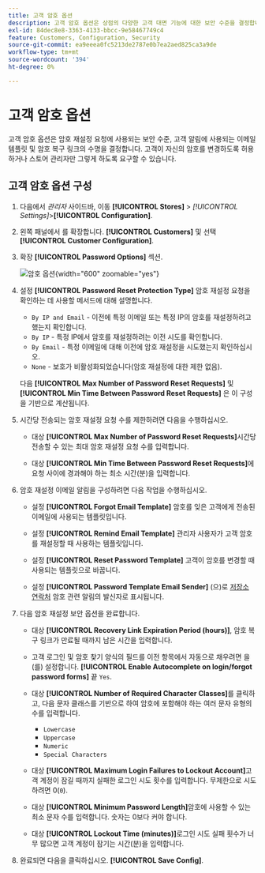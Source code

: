 ```yaml
---
title: 고객 암호 옵션
description: 고객 암호 옵션은 상점의 다양한 고객 대면 기능에 대한 보안 수준을 결정합니다.
exl-id: 84dec8e8-3363-4133-bbcc-9e58467749c4
feature: Customers, Configuration, Security
source-git-commit: ea9eeea0fc5213de2787e0b7ea2aed825ca3a9de
workflow-type: tm+mt
source-wordcount: '394'
ht-degree: 0%

---
```


# 고객 암호 옵션

고객 암호 옵션은 암호 재설정 요청에 사용되는 보안 수준, 고객 알림에 사용되는 이메일 템플릿 및 암호 복구 링크의 수명을 결정합니다. 고객이 자신의 암호를 변경하도록 허용하거나 스토어 관리자만 그렇게 하도록 요구할 수 있습니다.

## 고객 암호 옵션 구성

1. 다음에서 _관리자_ 사이드바, 이동 **[!UICONTROL Stores]** > _[!UICONTROL Settings]_>**[!UICONTROL Configuration]**.

1. 왼쪽 패널에서 를 확장합니다. **[!UICONTROL Customers]** 및 선택 **[!UICONTROL Customer Configuration]**.

1. 확장 **[!UICONTROL Password Options]** 섹션.

   ![암호 옵션](../configuration-reference/customers/assets/customer-configuration-password-options.png){width="600" zoomable="yes"}

1. 설정 **[!UICONTROL Password Reset Protection Type]** 암호 재설정 요청을 확인하는 데 사용할 메서드에 대해 설명합니다.

   - `By IP and Email` - 이전에 특정 이메일 또는 특정 IP의 암호를 재설정하려고 했는지 확인합니다.
   - `By IP` - 특정 IP에서 암호를 재설정하려는 이전 시도를 확인합니다.
   - `By Email` - 특정 이메일에 대해 이전에 암호 재설정을 시도했는지 확인하십시오.
   - `None` - 보호가 비활성화되었습니다(암호 재설정에 대한 제한 없음).

   다음 **[!UICONTROL Max Number of Password Reset Requests]** 및 **[!UICONTROL Min Time Between Password Reset Requests]** 은 이 구성을 기반으로 계산됩니다.

1. 시간당 전송되는 암호 재설정 요청 수를 제한하려면 다음을 수행하십시오.

   - 대상 **[!UICONTROL Max Number of Password Reset Requests]**&#x200B;시간당 전송할 수 있는 최대 암호 재설정 요청 수를 입력합니다.

   - 대상 **[!UICONTROL Min Time Between Password Reset Requests]**&#x200B;에 요청 사이에 경과해야 하는 최소 시간(분)을 입력합니다.

1. 암호 재설정 이메일 알림을 구성하려면 다음 작업을 수행하십시오.

   - 설정 **[!UICONTROL Forgot Email Template]** 암호를 잊은 고객에게 전송된 이메일에 사용되는 템플릿입니다.

   - 설정 **[!UICONTROL Remind Email Template]** 관리자 사용자가 고객 암호를 재설정할 때 사용하는 템플릿입니다.

   - 설정 **[!UICONTROL Reset Password Template]** 고객이 암호를 변경할 때 사용되는 템플릿으로 바꿉니다.

   - 설정 **[!UICONTROL Password Template Email Sender]** (으)로 [저장소 연락처](../getting-started/store-details.md) 암호 관련 알림의 발신자로 표시됩니다.

1. 다음 암호 재설정 보안 옵션을 완료합니다.

   - 대상 **[!UICONTROL Recovery Link Expiration Period (hours)]**, 암호 복구 링크가 만료될 때까지 남은 시간을 입력합니다.

   - 고객 로그인 및 암호 찾기 양식의 필드를 이전 항목에서 자동으로 채우려면 을(를) 설정합니다. **[!UICONTROL Enable Autocomplete on login/forgot password forms]** 끝 `Yes`.

   - 대상 **[!UICONTROL Number of Required Character Classes]**&#x200B;를 클릭하고, 다음 문자 클래스를 기반으로 하여 암호에 포함해야 하는 여러 문자 유형의 수를 입력합니다.

      - `Lowercase`
      - `Uppercase`
      - `Numeric`
      - `Special Characters`

   - 대상 **[!UICONTROL Maximum Login Failures to Lockout Account]**&#x200B;고객 계정이 잠길 때까지 실패한 로그인 시도 횟수를 입력합니다. 무제한으로 시도하려면 0(`0`).

   - 대상 **[!UICONTROL Minimum Password Length]**&#x200B;암호에 사용할 수 있는 최소 문자 수를 입력합니다. 숫자는 0보다 커야 합니다.

   - 대상 **[!UICONTROL Lockout Time (minutes)]**&#x200B;로그인 시도 실패 횟수가 너무 많으면 고객 계정이 잠기는 시간(분)을 입력합니다.

1. 완료되면 다음을 클릭하십시오. **[!UICONTROL Save Config]**.
